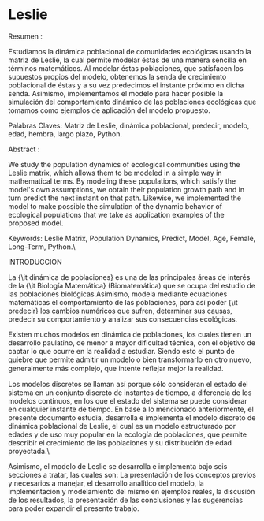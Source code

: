 # Leslie

Resumen : 

Estudiamos la dinámica poblacional de comunidades ecológicas usando la matriz de Leslie, la cual permite modelar éstas de una manera sencilla en términos matemáticos. Al modelar éstas poblaciones, que satisfacen los supuestos propios del modelo, obtenemos la senda de crecimiento poblacional de éstas y a su vez predecimos el instante próximo en dicha senda. Asimismo,  implementamos el modelo para hacer posible la simulación del comportamiento dinámico de las poblaciones ecológicas que tomamos como ejemplos de aplicación del modelo propuesto.

Palabras Claves: Matriz de Leslie, dinámica poblacional, predecir, modelo, edad, hembra, largo plazo, Python.

Abstract :

We study the population dynamics of ecological communities using the Leslie matrix, which allows them to be modeled in a simple way in mathematical terms. By modeling these populations, which satisfy the model's own assumptions, we obtain their population growth path and in turn predict the next instant on that path. Likewise, we implemented the model to make possible the simulation of the dynamic behavior of ecological populations that we take as application examples of the proposed model.

Keywords: Leslie Matrix, Population Dynamics, Predict, Model, Age, Female, Long-Term, Python.\\ 

INTRODUCCION

La {\it dinámica de poblaciones} es una de las principales áreas de interés de la {\it Biología Matemática} (Biomatemática) que se ocupa del estudio de las poblaciones biológicas.Asimismo, modela mediante ecuaciones matemáticas el comportamiento de las poblaciones, para así poder {\it predecir} los cambios numéricos que sufren, determinar sus causas, predecir su comportamiento y analizar sus consecuencias ecológicas. 

Existen muchos modelos en dinámica de poblaciones, los cuales tienen un desarrollo paulatino, de menor a mayor dificultad técnica, con el objetivo de captar lo que ocurre en la realidad a estudiar. Siendo esto el punto de quiebre que permite admitir un modelo o bien transformarlo en otro nuevo, generalmente más complejo, que intente reﬂejar mejor la realidad.

Los  modelos discretos se llaman así porque sólo consideran el estado del sistema en un conjunto discreto de instantes de tiempo, a diferencia de los modelos continuos, en los que el estado del sistema se puede considerar en cualquier instante de tiempo.
En base a lo mencionado anteriormente, el presente documento estudia, desarrolla e implementa el modelo discreto de dinámica poblacional de Leslie, el cual es un modelo estructurado por edades y de uso muy popular en la ecología de poblaciones, que permite describir el crecimiento de las poblaciones y su distribución de edad proyectada.\

Asimismo, el modelo de Leslie se desarrolla e implementa bajo seis secciones a tratar, las cuales son: La presentación de los conceptos previos y necesarios a manejar, el desarrollo analítico del modelo, la implementación y modelamiento del mismo en ejemplos reales, la discusión de los resultados, la presentación de las conclusiones y las sugerencias para poder expandir el presente trabajo. 
